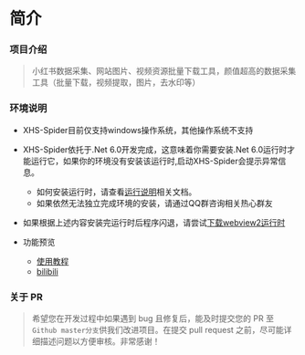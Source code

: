 # 简介

### 项目介绍

> 小红书数据采集、网站图片、视频资源批量下载工具，颜值超高的数据采集工具（批量下载，视频提取，图片，去水印等）

### 环境说明
- XHS-Spider目前仅支持windows操作系统，其他操作系统不支持
- XHS-Spider依托于.Net 6.0开发完成，这意味着你需要安装.Net 6.0运行时才能运行它，如果你的环境没有安装该运行时,启动XHS-Spider会提示异常信息。
  - 如何安装运行时，请查看[运行说明](https://github.com/xisuo67/XHS-Spider/wiki/XHS-Spider)相关文档。
  - 如果依然无法独立完成环境的安装，请通过QQ群咨询相关热心群友

- 如果根据上述内容安装完运行时后程序闪退，请尝试[下载webview2运行时](https://developer.microsoft.com/zh-cn/microsoft-edge/webview2/#download-section)
- 功能预览
  - [使用教程](https://www.bilibili.com/video/BV1Wu411a7F7/?share_source=copy_web&vd_source=1a333f5d2534a06b72faea21fa2f10d4)
  - [bilibili](https://www.bilibili.com/video/BV1UW4y1R7GE/?vd_source=e2562a684d381def8f9af230a7396690)

### 关于 PR

> 希望您在开发过程中如果遇到 bug 且修复后，能及时提交您的 PR 至`Github master分支`供我们改进项目。在提交 pull request 之前，尽可能详细描述问题以方便审核。非常感谢！
